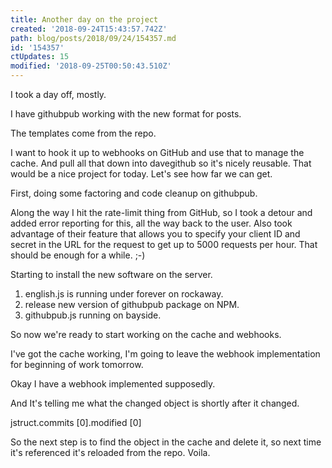 ```yaml
---
title: Another day on the project
created: '2018-09-24T15:43:57.742Z'
path: blog/posts/2018/09/24/154357.md
id: '154357'
ctUpdates: 15
modified: '2018-09-25T00:50:43.510Z'
---
```

I took a day off, mostly.

I have githubpub working with the new format for posts.

The templates come from the repo.

I want to hook it up to webhooks on GitHub and use that to manage the cache. And pull all that down into davegithub so it's nicely reusable. That would be a nice project for today. Let's see how far we can get.

First, doing some factoring and code cleanup on githubpub.

Along the way I hit the rate-limit thing from GitHub, so I took a detour and added error reporting for this, all the way back to the user. Also took advantage of their feature that allows you to specify your client ID and secret in the URL for the request to get up to 5000 requests per hour. That should be enough for a while. ;-)

Starting to install the new software on the server.

1.  english.js is running under forever on rockaway.
2.  release new version of githubpub package on NPM.
3.  githubpub.js running on bayside.

So now we're ready to start working on the cache and webhooks.

I've got the cache working, I'm going to leave the webhook implementation for beginning of work tomorrow.

Okay I have a webhook implemented supposedly.

And It's telling me what the changed object is shortly after it changed.

jstruct.commits [0].modified [0]

So the next step is to find the object in the cache and delete it, so next time it's referenced it's reloaded from the repo. Voila.